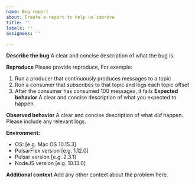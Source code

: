 ```yaml
---
name: Bug report
about: Create a report to help us improve
title: ''
labels: ''
assignees: ''

---
```


**Describe the bug**
A clear and concise description of what the bug is.

**Reproduce**
Please provide reproduce, For example: 
1. Run a producer that continuously produces messages to a topic
2. Run a consumer that subscribes to that topic and logs each topic offset
3. After the consumer has consumed 100 messages, it fails
**Expected behavior**
A clear and concise description of what you expected to happen.

**Observed behavior**
A clear and concise description of what *did* happen. Please include any relevant logs.

**Environment:**
- OS: [e.g. Mac OS 10.15.3]
- PulsarFlex version [e.g. 1.12.0]
- Pulsar version [e.g. 2.3.1]
- NodeJS version [e.g. 10.13.0]

**Additional context**
Add any other context about the problem here.